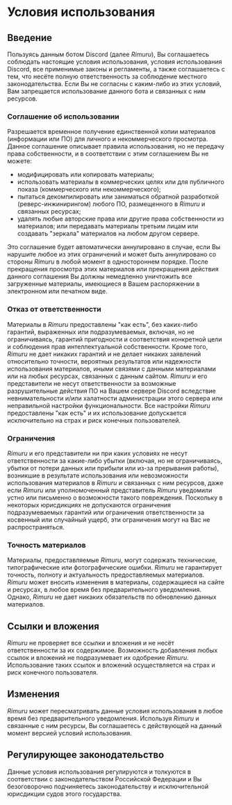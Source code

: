 # Условия использования
## Введение
Пользуясь данным ботом Discord (далее *Rimuru*), Вы соглашаетесь соблюдать настоящие условия использования, условия использования Discord, все применимые законы и регламенты, а также соглашаетесь с тем, что несёте полную ответственность за соблюдение местного законодательства. Если Вы не согласны с каким-либо из этих условий, Вам запрещается использование данного бота и связанных с ним ресурсов.

### Соглашение об использовании
Разрешается временное получение единственной копии материалов (информации или ПО) для личного и некоммерческого просмотра. Данное соглашение описывает правила использования, но не передачу права собственности, и в соответствии с этим соглашением Вы не можете:
* модифицировать или копировать материалы;
* использовать материалы в коммерческих целях или для публичного показа (коммерческого или некоммерческого);
* пытаться декомпилировать или заниматься обратной разработкой (реверс-инжинирингом) любого ПО, размещенного в *Rimuru* и связанных ресурсах;
* удалять любые авторские права или другие права собственности из материалов; или передавать материалы третьим лицам или создавать "зеркала" материалов на любом другом сервере.

Это соглашение будет автоматически аннулировано в случае, если Вы нарушите любое из этих ограничений и может быть аннулировано со стороны *Rimuru* в любой момент в одностороннем порядке. После прекращения просмотра этих материалов или прекращения действия данного соглашения Вы должны немедленно уничтожить все загруженные материалы, имеющиеся в Вашем распоряжении в электронном или печатном виде.

### Отказ от ответственности
Материалы в *Rimuru* предоставлены "как есть", без каких-либо гарантий, выраженных или подразумеваемых, включая, но не ограничиваясь, гарантий пригодности и соответствия конкретной цели и соблюдения прав интеллектуальной собственности.
Кроме того, *Rimuru* не дает никаких гарантий и не делает никаких заявлений относительно точности, вероятных результатов или надежности использования материалов, иными связями с данными материалами или на любых ресурсах, связанных с данным сайтом.
*Rimuru* и его представители не несут ответственности за возможные разрушительные действия ПО на Вашем сервере Discord вследствие невнимательности и/или халатности администрации этого сервера или неправильной настройки функциональности. Все настройки *Rimuru* предоставлены "как есть" и их использование допускается исключительно на страх и риск конечных пользователей.

### Ограничения
*Rimuru* и его представители ни при каких условиях не несут ответственности за какие-либо убытки (включая, но не ограничиваясь, убытки от потери данных или прибыли или из-за прерывания работы), возникшие в результате использования или невозможности использования материалов в *Rimuru* и связанных с ним ресурсов, даже если *Rimuru* или уполномоченный представитель *Rimuru* уведомили устно или письменно о возможности такого повреждения. Поскольку в некоторых юрисдикциях не допускаются ограничения подразумеваемых гарантий или ограничения ответственности за косвенный или случайный ущерб, эти ограничения могут на Вас не распространяться.

### Точность материалов
Материалы, предоставляемые *Rimuru*, могут содержать технические, типографические или фотографические ошибки. *Rimuru* не гарантирует точность, полноту и актуальность предоставляемых материалов. *Rimuru* может вносить изменения в материалы, содержащиеся на сайте и ресурсах, в любое время без предварительного уведомления. Однако, *Rimuru* не дает никаких обязательств по обновлению данных материалов.

## Ссылки и вложения
*Rimuru* не проверяет все ссылки и вложения и не несёт ответственности за их содержимое. Возможность добавления любых ссылок и вложений не подразумевает их одобрение *Rimuru*. Использование таких ссылок и вложений осуществляется на страх и риск конечного пользователя.

## Изменения
*Rimuru* может пересматривать данные условия использования в любое время без предварительного уведомления. Используя *Rimuru* и связанные с ним ресурсы, Вы соглашаетесь с действующей на данный момент версией условий использования.

## Регулирующее законодательство
Данные условия использования регулируются и толкуются в соответствии с законодательством Российской Федерации и Вы безоговорочно подчиняетесь законодательству и исключительной юрисдикции судов этого государства.